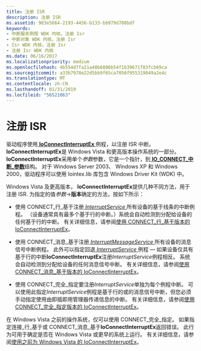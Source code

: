 ```yaml
---
title: 注册 ISR
description: 注册 ISR
ms.assetid: 903e5664-2193-4456-b133-bb979d700bdf
keywords:
- 中断服务例程 WDK 内核，注册 Isr
- 中断对象 WDK 内核，注册 Isr
- Isr WDK 内核，注册 Isr
- 注册 Isr WDK 内核
ms.date: 06/16/2017
ms.localizationpriority: medium
ms.openlocfilehash: 4b554d7fa21a48b6806b54f1b39671f83fcb69ca
ms.sourcegitcommit: a33b7978e22d5bb9f65ca7056f955319049a2e4c
ms.translationtype: MT
ms.contentlocale: zh-CN
ms.lasthandoff: 01/31/2019
ms.locfileid: "56521063"
---
```

# <a name="registering-an-isr"></a>注册 ISR


驱动程序使用[ **IoConnectInterruptEx** ](https://msdn.microsoft.com/library/windows/hardware/ff548378)例程，以注册 ISR 中断。 **IoConnectInterruptEx**是 Windows Vista 和更高版本操作系统的一部分。 **IoConnectInterruptEx**采用单个*参数*参数，它是一个指针，到[ **IO\_CONNECT\_中断\_参数**](https://msdn.microsoft.com/library/windows/hardware/ff550541)结构。 对于 Windows Server 2003、 Windows XP 和 Windows 2000，驱动程序可以使用 Iointex.lib 库包含 Windows Driver Kit (WDK) 中。

Windows Vista 及更高版本， **IoConnectInterruptEx**提供几种不同方法，用于注册 ISR. 为指定的值*参数*-&gt;**版本**确定的方法，按如下所示：

-   使用 CONNECT\_行\_基于注册[ *InterruptService* ](https://msdn.microsoft.com/library/windows/hardware/ff547958)所有设备的基于线条的中断例程。 （设备通常具有最多个基于行的中断。）系统会自动检测到分配给设备的任何基于行的中断。 有关详细信息，请参阅[使用 CONNECT\_行\_基于版本的 IoConnectInterruptEx](using-the-connect-line-based-version-of-ioconnectinterruptex.md)。

-   使用 CONNECT\_消息\_基于注册[ *InterruptMessageService* ](https://msdn.microsoft.com/library/windows/hardware/ff547940)所有设备的消息信号中断例程。 此外可以指定回退[ *InterruptService* ](https://msdn.microsoft.com/library/windows/hardware/ff547958)例程 — 如果设备仅具有基于行的中断**IoConnectInterruptEx**注册*InterruptService*例程相反。 系统会自动检测到分配给设备的任何消息信号中断。 有关详细信息，请参阅[使用 CONNECT\_消息\_基于版本的 IoConnectInterruptEx](using-the-connect-message-based-version-of-ioconnectinterruptex.md)。

-   使用 CONNECT\_完全\_指定要注册*InterruptService*单独为每个例程中断。 可以使用此指定*InterruptService*例程是基于行的或的消息信号中断，但您必须手动指定使用由即插即用管理器传递信息的中断。 有关详细信息，请参阅[使用 CONNECT\_完全\_指定版本的 IoConnectInterruptEx](using-the-connect-fully-specified-version-of-ioconnectinterruptex.md)。

在 Windows Vista 之前的操作系统，仅可以使用 CONNECT\_完全\_指定。 如果指定连接\_行\_基于或 CONNECT\_消息\_基于**IoConnectInterruptEx**返回错误。 此行为可用于确定是否在 Windows Vista 或更早的系统上运行。 有关详细信息，请参阅[使用之前为 Windows Vista 的 IoConnectInterruptEx](using-ioconnectinterruptex-prior-to-windows-vista.md)。

 

 




